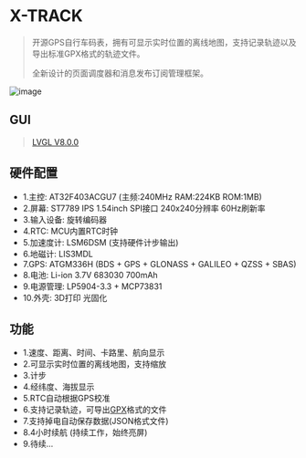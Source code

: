 # X-TRACK
> 开源GPS自行车码表，拥有可显示实时位置的离线地图，支持记录轨迹以及导出标准GPX格式的轨迹文件。
> 
> 全新设计的页面调度器和消息发布订阅管理框架。

![image](https://github.com/FASTSHIFT/X-TRACK/blob/main/Images/%E9%AA%91%E8%A1%8C%E6%B5%8B%E8%AF%95.jpg)

## GUI
> [LVGL V8.0.0](https://github.com/lvgl/lvgl/releases/tag/v8.0.0)

## 硬件配置
* 1.主控: AT32F403ACGU7 (主频:240MHz RAM:224KB ROM:1MB)
* 2.屏幕: ST7789 IPS 1.54inch SPI接口 240x240分辨率 60Hz刷新率
* 3.输入设备: 旋转编码器
* 4.RTC: MCU内置RTC时钟
* 5.加速度计: LSM6DSM (支持硬件计步输出)
* 6.地磁计: LIS3MDL
* 7.GPS: ATGM336H (BDS + GPS + GLONASS + GALILEO + QZSS + SBAS)
* 8.电池: Li-ion 3.7V 683030 700mAh
* 9.电源管理: LP5904-3.3 + MCP73831
* 10.外壳: 3D打印 光固化

## 功能
* 1.速度、距离、时间、卡路里、航向显示
* 2.可显示实时位置的离线地图，支持缩放
* 3.计步
* 4.经纬度、海拔显示
* 5.RTC自动根据GPS校准
* 6.支持记录轨迹，可导出[GPX](https://zh.wikipedia.org/wiki/GPX)格式的文件
* 7.支持掉电自动保存数据(JSON格式文件)
* 8.4小时续航 (持续工作，始终亮屏)
* 9.待续...
